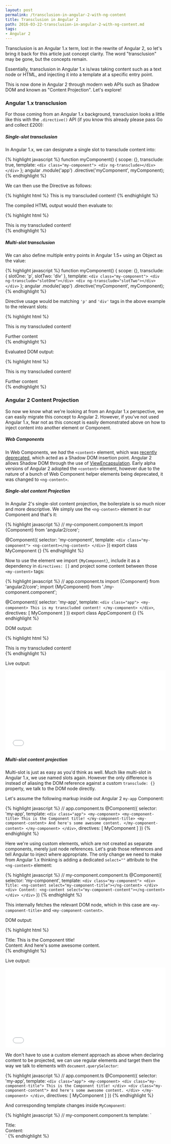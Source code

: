 ```yaml
---
layout: post
permalink: /transclusion-in-angular-2-with-ng-content
title: Transclusion in Angular 2
path: 2016-03-22-transclusion-in-angular-2-with-ng-content.md
tags:
- Angular 2
---
```


Transclusion is an Angular 1.x term, lost in the rewrite of Angular 2, so let's bring it back for this article just concept clarity. The word "transclusion" may be gone, but the concepts remain.

Essentially, transclusion in Angular 1.x is/was taking content such as a text node or HTML, and injecting it into a template at a specific entry point.

This is now done in Angular 2 through modern web APIs such as Shadow DOM and known as "Content Projection". Let's explore!

### Angular 1.x transclusion

For those coming from an Angular 1.x background, transclusion looks a little like this with the `.directive()` API (if you know this already please pass Go and collect £200):

##### Single-slot transclusion

In Angular 1.x, we can designate a single slot to transclude content into:

{% highlight javascript %}
function myComponent() {
  scope: {},
  transclude: true,
  template: `
    <div class="my-component">
      <div ng-transclude></div>
    </div>
  `
};
angular
  .module('app')
  .directive('myComponent', myComponent);
{% endhighlight %}

We can then use the Directive as follows:

{% highlight html %}
<my-component>
  This is my transcluded content!
</my-component>
{% endhighlight %}

The compiled HTML output would then evaluate to:

{% highlight html %}
<my-component>
  <div class="my-component">
    <div ng-transclude>
      This is my transcluded content!
    </div>
  </div>
</my-component>
{% endhighlight %}

##### Multi-slot transclusion

We can also define multiple entry points in Angular 1.5+ using an Object as the value:

{% highlight javascript %}
function myComponent() {
  scope: {},
  transclude: {
    slotOne: 'p',
    slotTwo: 'div'
  },
  template: `
    <div class="my-component">
      <div ng-transclude="slotOne"></div>
      <div ng-transclude="slotTwo"></div>
    </div>
  `
};
angular
  .module('app')
  .directive('myComponent', myComponent);
{% endhighlight %}

Directive usage would be matching `'p'` and `'div'` tags in the above example to the relevant slots:

{% highlight html %}
<my-component>
  <p>
    This is my transcluded content!
  </p>
  <div>
    Further content
  </div>
</my-component>
{% endhighlight %}

Evaluated DOM output:

{% highlight html %}
<my-component>
  <div class="my-component">
    <div ng-transclude="slotOne">
      <p>
        This is my transcluded content!
      </p>
    </div>
    <div ng-transclude="slotTwo">
      <div>
        Further content
      </div>
    </div>
  </div>
</my-component>
{% endhighlight %}

### Angular 2 Content Projection

So now we know what we're looking at from an Angular 1.x perspective, we can easily migrate this concept to Angular 2. However, if you've not used Angular 1.x, fear not as this concept is easily demonstrated above on how to inject content into another element or Component.

##### Web Components <content>

In Web Components, we _had_ the `<content>` element, which was [recently deprecated](https://developer.mozilla.org/en-US/docs/Web/HTML/Element/content), which acted as a Shadow DOM insertion point. Angular 2 allows Shadow DOM through the use of [ViewEncapsulation](/emulated-native-shadow-dom-angular-2-view-encapsulation). Early alpha versions of Angular 2 adopted the `<content>` element, however due to the nature of a bunch of Web Component helper elements being deprecated, it was changed to `<ng-content>`.

##### Single-slot content Projection

In Angular 2's single-slot content projection, the boilerplate is so much nicer and more descriptive. We simply use the `<ng-content>` element in our Component and that's it:

{% highlight javascript %}
// my-component.component.ts
import {Component} from 'angular2/core';

@Component({
  selector: 'my-component',
  template: `
    <div class="my-component">
      <ng-content></ng-content>
    </div>
  `
})
export class MyComponent {}
{% endhighlight %}

Now to use the element we import `{MyComponent}`, include it as a dependency in `directives: []` and project some content between those `<my-content>` tags:

{% highlight javascript %}
// app.component.ts
import {Component} from 'angular2/core';
import {MyComponent} from './my-component.component';

@Component({
  selector: 'my-app',
  template: `
    <div class="app">
      <my-component>
        This is my transcluded content!
      </my-component>
    </div>
  `,
  directives: [
    MyComponent
  ]
})
export class AppComponent {}
{% endhighlight %}

DOM output:

{% highlight html %}
<div class="app">
  <my-component>
    <div class="my-component">
      This is my transcluded content!
    </div>
  </my-component>
</div>
{% endhighlight %}

Live output:

<iframe src="//embed.plnkr.co/TCusCR4NHGbJy9gBN7ZV" frameborder="0" border="0" cellspacing="0" cellpadding="0" width="100%" height="250"></iframe>

##### Multi-slot content projection

Multi-slot is just as easy as you'd think as well. Much like multi-slot in Angular 1.x, we use named slots again. However the only difference is instead of aliasing the DOM reference against a custom `transclude: {}` property, we talk to the DOM node directly.

Let's assume the following markup inside out Angular 2 `my-app` Component:

{% highlight javascript %}
// app.component.ts
@Component({
  selector: 'my-app',
  template: `
    <div class="app">
      <my-component>
        <my-component-title>
          This is the Component title!
        </my-component-title>
        <my-component-content>
          And here's some awesome content.
        </my-component-content>
      </my-component>
    </div>
  `,
  directives: [
    MyComponent
  ]
})
{% endhighlight %}

Here we're using custom elements, which are not created as separate components, merely just node references. Let's grab those references and tell Angular to inject where appropriate. The only change we need to make from Angular 1.x thinking is adding a dedicated `select=""` attribute to the `<ng-content>` element:

{% highlight javascript %}
// my-component.component.ts
@Component({
  selector: 'my-component',
  template: `
    <div class="my-component">
      <div>
        Title:
        <ng-content select="my-component-title"></ng-content>
      </div>
      <div>
        Content:
        <ng-content select="my-component-content"></ng-content>
      </div>
    </div>
  `
})
{% endhighlight %}

This internally fetches the relevant DOM node, which in this case are `<my-component-title>` and `<my-component-content>`.

DOM output:

{% highlight html %}
<div class="app">
  <my-component>
    <div class="my-component">
      <div>
        Title:
        <my-component-title>
          This is the Component title!
        </my-component-title>
      </div>
      <div>
        Content:
        <my-component-content>
          And here's some awesome content.
        </my-component-content>
      </div>
    </div>
  </my-component>
</div>
{% endhighlight %}

Live output:

<iframe src="//embed.plnkr.co/NbwoKx6yFQ2uFp2wWnj1" frameborder="0" border="0" cellspacing="0" cellpadding="0" width="100%" height="250"></iframe>

We don't have to use a custom element approach as above when declaring content to be projected, we can use regular elements and target them the way we talk to elements with `document.querySelector`:

{% highlight javascript %}
// app.component.ts
@Component({
  selector: 'my-app',
  template: `
    <div class="app">
      <my-component>
        <div class="my-component-title">
          This is the Component title!
        </div>
        <div class="my-component-content">
          And here's some awesome content.
        </div>
      </my-component>
    </div>
  `,
  directives: [
    MyComponent
  ]
})
{% endhighlight %}

And corresponding template changes inside `MyComponent`:

{% highlight javascript %}
// my-component.component.ts
template: `
  <div class="my-component">
    <div>
      Title:
      <ng-content select=".my-component-title"></ng-content>
    </div>
    <div>
      Content:
      <ng-content select=".my-component-content"></ng-content>
    </div>
  </div>
`
{% endhighlight %}
